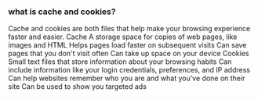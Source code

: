 ### what is cache and cookies?
   Cache and cookies are both files that help make your browsing experience faster and easier. 
   Cache 
      A storage space for copies of web pages, like images and HTML
      Helps pages load faster on subsequent visits
      Can save pages that you don't visit often
      Can take up space on your device
Cookies
   Small text files that store information about your browsing habits 
   Can include information like your login credentials, preferences, and IP address 
   Can help websites remember who you are and what you've done on their site 
   Can be used to show you targeted ads 